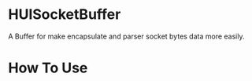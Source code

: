 HUISocketBuffer
===============

A Buffer for make encapsulate and parser socket bytes data more easily.

How To Use
===============
